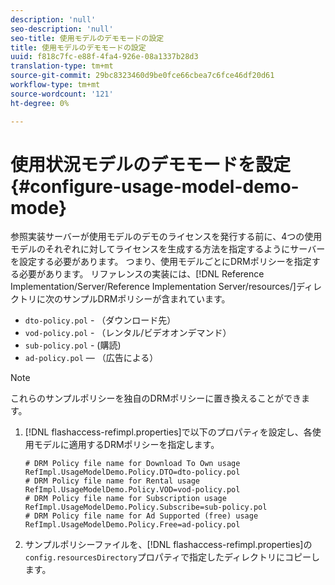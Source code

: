 ```yaml
---
description: 'null'
seo-description: 'null'
seo-title: 使用モデルのデモモードの設定
title: 使用モデルのデモモードの設定
uuid: f818c7fc-e88f-4fa4-926e-08a1337b28d3
translation-type: tm+mt
source-git-commit: 29bc8323460d9be0fce66cbea7c6fce46df20d61
workflow-type: tm+mt
source-wordcount: '121'
ht-degree: 0%

---
```



# 使用状況モデルのデモモードを設定{#configure-usage-model-demo-mode}

参照実装サーバーが使用モデルのデモのライセンスを発行する前に、4つの使用モデルのそれぞれに対してライセンスを生成する方法を指定するようにサーバーを設定する必要があります。 つまり、使用モデルごとにDRMポリシーを指定する必要があります。 リファレンスの実装には、[!DNL Reference Implementation/Server/Reference Implementation Server/resources/]ディレクトリに次のサンプルDRMポリシーが含まれています。

* `dto-policy.pol` - （ダウンロード先）
* `vod-policy.pol` - （レンタル/ビデオオンデマンド）
* `sub-policy.pol` - (購読)
* `ad-policy.pol`  — （広告による）

>[!NOTE]
>
>これらのサンプルポリシーを独自のDRMポリシーに置き換えることができます。

1. [!DNL flashaccess-refimpl.properties]で以下のプロパティを設定し、各使用モデルに適用するDRMポリシーを指定します。

   ```
   # DRM Policy file name for Download To Own usage 
   RefImpl.UsageModelDemo.Policy.DTO=dto-policy.pol 
   # DRM Policy file name for Rental usage 
   RefImpl.UsageModelDemo.Policy.VOD=vod-policy.pol 
   # DRM Policy file name for Subscription usage 
   RefImpl.UsageModelDemo.Policy.Subscribe=sub-policy.pol 
   # DRM Policy file name for Ad Supported (free) usage 
   RefImpl.UsageModelDemo.Policy.Free=ad-policy.pol
   ```

1. サンプルポリシーファイルを、[!DNL flashaccess-refimpl.properties]の`config.resourcesDirectory`プロパティで指定したディレクトリにコピーします。
